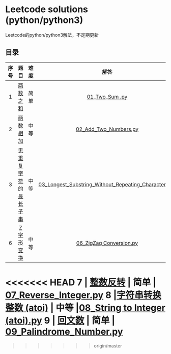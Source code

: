 # Leetcode solutions (python/python3) 
Leetcode的python/python3解法，不定期更新

## 目录
 序号     |     题目       | 难度         |    解答 
:---------:| :-----------: | :-----------: |  :-------:
1         | [两数之和](https://leetcode-cn.com/problems/two-sum/) | 简单 |   [01_Two_Sum .py](https://github.com/Xiaokeai18/Leetcode-solutions-python3/blob/master/LeetCode1-99/01_Two_Sum%20.py) 
2         | [两数相加](https://leetcode-cn.com/problems/add-two-numbers/) | 中等 |   [02_Add_Two_Numbers.py](https://github.com/Xiaokeai18/Leetcode-solutions-python3/blob/master/LeetCode1-99/02_Add_Two_Numbers.py) 
3         |[无重复字符的最长子串](https://leetcode-cn.com/problems/longest-substring-without-repeating-characters/) | 中等 |[03_Longest_Substring_Without_Repeating_Characters.py](https://github.com/Xiaokeai18/Leetcode-solutions-python3/blob/master/LeetCode1-99/03_Longest_Substring_Without_Repeating_Characters.py) 
6         |[Z 字形变换](https://leetcode-cn.com/problems/zigzag-conversion/) | 中等 |[06_ZigZag Conversion.py](https://github.com/Xiaokeai18/Leetcode-solutions-python3/blob/master/LeetCode1-99/06_ZigZag%20Conversion.py) 
<<<<<<< HEAD
7         | [整数反转](https://leetcode-cn.com/problems/reverse-integer/) | 简单 |   [07_Reverse_Integer.py](https://github.com/Xiaokeai18/Leetcode-solutions-python3/blob/master/LeetCode1-99/07_Reverse_Integer.py) 
8         |[字符串转换整数 (atoi)](https://leetcode-cn.com/problems/zigzag-conversion/) | 中等 |[08_String to Integer (atoi).py](https://github.com/Xiaokeai18/Leetcode-solutions-python3/blob/master/LeetCode1-99/08_String%20to%20Integer%20(atoi).py) 
9         | [回文数](https://leetcode-cn.com/problems/palindrome-number/) | 简单 |   [09_Palindrome_Number.py](https://github.com/Xiaokeai18/Leetcode-solutions-python3/blob/master/LeetCode1-99/09_Palindrome_Number.py) 
=======
>>>>>>> origin/master
